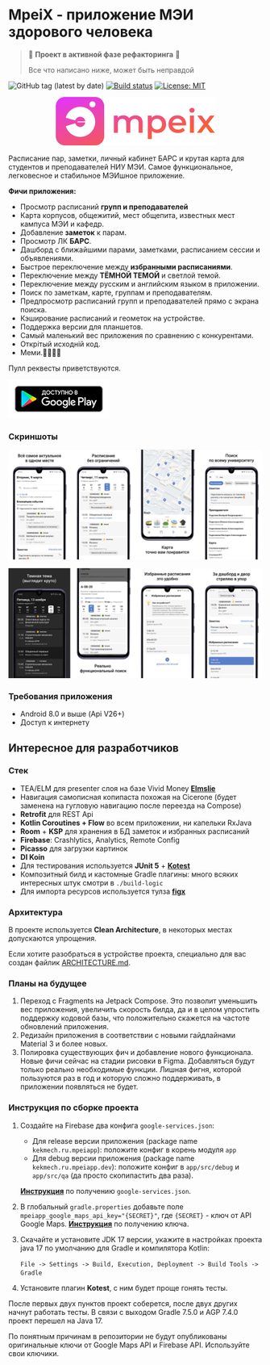 # MpeiX - приложение МЭИ здорового человека

> 🚧 **Проект в активной фазе рефакторинга** 🚧
> 
> Все что написано ниже, может быть неправдой

![GitHub tag (latest by date)](https://img.shields.io/github/v/tag/tonykolomeytsev/mpeiapp?label=version) 
[![Build status](https://github.com/tonykolomeytsev/mpeiapp/actions/workflows/android.yaml/badge.svg?branch=master)](https://github.com/tonykolomeytsev/mpeiapp/actions/workflows/android-release.yaml)
[![License: MIT](https://img.shields.io/badge/License-MIT-yellow.svg)](https://github.com/tonykolomeytsev/mpeiapp/blob/master/LICENSE)

<p align="center">
  <img src="https://github.com/tonykolomeytsev/mpeiapp/raw/master/.github/media/gradient_logo.png" />
</p>

Расписание пар, заметки, личный кабинет БАРС и крутая карта для студентов и преподавателей НИУ МЭИ. Самое функциональное, легковесное и стабильное МЭИшное приложение.

**Фичи приложения:**
+ Просмотр расписаний **групп и преподавателей**
+ Карта корпусов, общежитий, мест общепита, известных мест кампуса МЭИ и кафедр.
+ Добавление **заметок** к парам.
+ Просмотр ЛК **БАРС**.
+ Дашборд с ближайшими парами, заметками, расписанием сессии и объявлениями.
+ Быстрое переключение между **избранными расписаниями**.
+ Переключение между **ТЁМНОЙ ТЕМОЙ** и светлой темой.
+ Переключение между русским и английским языком в приложении.
+ Поиск по заметкам, карте, группам и преподавателям.
+ Предпросмотр расписаний групп и преподавателей прямо с экрана поиска.
+ Кэширование расписаний и геометок на устройстве.
+ Поддержка версии для планшетов.
+ Самый маленький вес приложения по сравнению с конкурентами.
+ Открiтый исходнiй код.
+ Меми.🤗💪😸😃

Пулл реквесты приветствуются.

[![](https://github.com/tonykolomeytsev/mpeiapp/raw/master/.github/media/available_in_google_play.png)](https://play.google.com/store/apps/details?id=kekmech.ru.mpeiapp)

### Скриншоты

![screenshots 1](https://github.com/tonykolomeytsev/mpeiapp/raw/master/.github/media/promo_wide_frame_1.png)

![screenshots 2](https://github.com/tonykolomeytsev/mpeiapp/raw/master/.github/media/promo_wide_frame_2.png)

### Требования приложения

+ Android 8.0 и выше (Api V26+)
+ Доступ к интернету

## Интересное для разработчиков

### Стек

+ TEA/ELM для presenter слоя на базе Vivid Money [**Elmslie**](https://github.com/vivid-money/elmslie)
+ Навигация самописная копипаста похожая на Cicerone (будет заменена на гугловую навигацию после переезда на Compose)
+ **Retrofit** для REST Api
+ **Kotlin Coroutines + Flow** во всем приложении, ни капельки RxJava
+ **Room** + **KSP** для хранения в БД заметок и избранных расписаний
+ **Firebase**: Crashlytics, Analytics, Remote Config
+ **Picasso** для загрузки картинок
+ **DI Koin**
+ Для тестирования используется **JUnit 5** + [**Kotest**](https://github.com/kotest/kotest)
+ Композитный билд и кастомные Gradle плагины: много всяких интересных штук смотри в `./build-logic`
+ Для импорта ресурсов используется тулза [**figx**](https://github.com/tonykolomeytsev/figx)

### Архитектура

В проекте используется **Clean Architecture**, в некоторых местах допускаются упрощения.

Если хотите разобраться в устройстве проекта, специально для вас создан файлик [ARCHITECTURE.md](https://github.com/tonykolomeytsev/mpeiapp/blob/master/ARCHITECTURE.md).

### Планы на будущее

1. Переход с Fragments на Jetpack Compose. Это позволит уменьшить вес приложения, увеличить скорость 
   билда, да и в целом упростить поддержку кодовой базы, что положительно скажется на частоте обновлений приложения.
2. Редизайн приложения в соответствии с новыми гайдлайнами Material 3 и более новых.
3. Полировка существующих фич и добавление нового функционала. Новые фичи сейчас на стадии рисовки 
   в Figma. Добавляться будут только реально необходимые функции. Лишная фигня, которой пользуются 
   раз в год и которую сложно поддерживать, в приложении появляться не будет.

### Инструкция по сборке проекта

1. Создайте на Firebase два конфига `google-services.json`:
   - Для release версии приложения (package name `kekmech.ru.mpeiapp`): 
     положите конфиг в корень модуля `app`
   - Для debug версии приложения (package name `kekmech.ru.mpeiapp.dev`): 
     положите конфиг в `app/src/debug` и `app/src/qa` (да просто скопипастить два раза). 

   [**Инструкция**](https://support.google.com/firebase/answer/7015592?hl=en) по получению `google-services.json`.

1. В глобальный `gradle.properties` добавьте поле `mpeiapp_google_maps_api_key="{SECRET}"`, где `{SECRET}` - ключ от API Google Maps. [**Инструкция**](https://developers.google.com/maps/gmp-get-started) по получению ключа.

1. Скачайте и установите JDK 17 версии, укажите в настройках проекта java 17 по умолчанию для Gradle и компилятора Kotlin:

   `File -> Settings -> Build, Execution, Deployment -> Build Tools -> Gradle`

1. Установите плагин **Kotest**, с ним будет проще гонять тесты.

После первых двух пунктов проект соберется, после двух других начнут работать тесты. В связи с выходом Gradle 7.5.0 и AGP 7.4.0 проект перешел на Java 17.

По понятным причинам в репозитории не будут опубликованы оригинальные ключи от Google Maps API и Firebase API. Используйте свои ключики.
